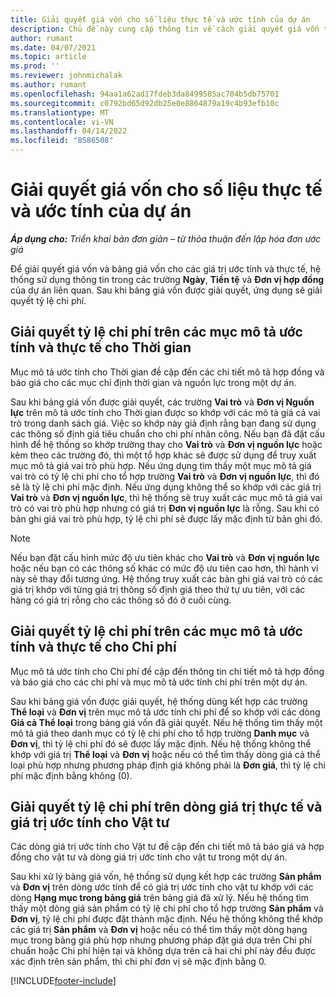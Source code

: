 ```yaml
---
title: Giải quyết giá vốn cho số liệu thực tế và ước tính của dự án
description: Chủ đề này cung cấp thông tin về cách giải quyết giá vốn trên giá trị thực tế và ước tính của dự án.
author: rumant
ms.date: 04/07/2021
ms.topic: article
ms.prod: ''
ms.reviewer: johnmichalak
ms.author: rumant
ms.openlocfilehash: 94aa1a62ad17fdeb3da8499585ac704b5db75701
ms.sourcegitcommit: c0792bd65d92db25e0e8864879a19c4b93efb10c
ms.translationtype: MT
ms.contentlocale: vi-VN
ms.lasthandoff: 04/14/2022
ms.locfileid: "8586508"
---
```

# <a name="resolve-cost-prices-on-project-estimates-and-actuals"></a>Giải quyết giá vốn cho số liệu thực tế và ước tính của dự án 

_**Áp dụng cho:** Triển khai bản đơn giản – từ thỏa thuận đến lập hóa đơn ước giá_

Để giải quyết giá vốn và bảng giá vốn cho các giá trị ước tính và thực tế, hệ thống sử dụng thông tin trong các trường **Ngày**, **Tiền tệ** và **Đơn vị hợp đồng** của dự án liên quan. Sau khi bảng giá vốn được giải quyết, ứng dụng sẽ giải quyết tỷ lệ chi phí.

## <a name="resolving-cost-rates-on-actual-and-estimate-lines-for-time"></a>Giải quyết tỷ lệ chi phí trên các mục mô tả ước tính và thực tế cho Thời gian

Mục mô tả ước tính cho Thời gian đề cập đến các chi tiết mô tả hợp đồng và báo giá cho các mục chỉ định thời gian và nguồn lực trong một dự án.

Sau khi bảng giá vốn được giải quyết, các trường **Vai trò** và **Đơn vị Nguồn lực** trên mô tả ước tính cho Thời gian được so khớp với các mô tả giá cả vai trò trong danh sách giá. Việc so khớp này giả định rằng bạn đang sử dụng các thông số định giá tiêu chuẩn cho chi phí nhân công. Nếu bạn đã đặt cấu hình để hệ thống so khớp trường thay cho **Vai trò** và **Đơn vị nguồn lực** hoặc kèm theo các trường đó, thì một tổ hợp khác sẽ được sử dụng để truy xuất mục mô tả giá vai trò phù hợp. Nếu ứng dụng tìm thấy một mục mô tả giá vai trò có tỷ lệ chi phí cho tổ hợp trường **Vai trò** và **Đơn vị nguồn lực**, thì đó sẽ là tỷ lệ chi phí mặc định. Nếu ứng dụng không thể so khớp với các giá trị **Vai trò** và **Đơn vị nguồn lực**, thì hệ thống sẽ truy xuất các mục mô tả giá vai trò có vai trò phù hợp nhưng có giá trị **Đơn vị nguồn lực** là rỗng. Sau khi có bản ghi giá vai trò phù hợp, tỷ lệ chi phí sẽ được lấy mặc định từ bản ghi đó. 

> [!NOTE]
> Nếu bạn đặt cấu hình mức độ ưu tiên khác cho **Vai trò** và **Đơn vị nguồn lực** hoặc nếu bạn có các thông số khác có mức độ ưu tiên cao hơn, thì hành vi này sẽ thay đổi tương ứng. Hệ thống truy xuất các bản ghi giá vai trò có các giá trị khớp với từng giá trị thông số định giá theo thứ tự ưu tiên, với các hàng có giá trị rỗng cho các thông số đó ở cuối cùng.

## <a name="resolving-cost-rates-on-actual-and-estimate-lines-for-expense"></a>Giải quyết tỷ lệ chi phí trên các mục mô tả ước tính và thực tế cho Chi phí

Mục mô tả ước tính cho Chi phí đề cập đến thông tin chi tiết mô tả hợp đồng và báo giá cho các chi phí và mục mô tả ước tính chi phí trên một dự án.

Sau khi bảng giá vốn được giải quyết, hệ thống dùng kết hợp các trường **Thể loại** và **Đơn vị** trên mục mô tả ước tính chi phí để so khớp với các dòng **Giá cả Thể loại** trong bảng giá vốn đã giải quyết. Nếu hệ thống tìm thấy một mô tả giá theo danh mục có tỷ lệ chi phí cho tổ hợp trường **Danh mục** và **Đơn vị**, thì tỷ lệ chi phí đó sẽ được lấy mặc định. Nếu hệ thống không thể khớp với giá trị **Thể loại** và **Đơn vị** hoặc nếu có thể tìm thấy dòng giá cả thể loại phù hợp nhưng phương pháp định giá không phải là **Đơn giá**, thì tỷ lệ chi phí mặc định bằng không (0).

## <a name="resolving-cost-rates-on-actual-and-estimate-lines-for-material"></a>Giải quyết tỷ lệ chi phí trên dòng giá trị thực tế và giá trị ước tính cho Vật tư

Các dòng giá trị ước tính cho Vật tư đề cập đến chi tiết mô tả báo giá và hợp đồng cho vật tư và dòng giá trị ước tính cho vật tư trong một dự án.

Sau khi xử lý bảng giá vốn, hệ thống sử dụng kết hợp các trường **Sản phẩm** và **Đơn vị** trên dòng ước tính để có giá trị ước tính cho vật tư khớp với các dòng **Hạng mục trong bảng giá** trên bảng giá đã xử lý. Nếu hệ thống tìm thấy một dòng giá sản phẩm có tỷ lệ chi phí cho tổ hợp trường **Sản phẩm** và **Đơn vị**, tỷ lệ chi phí được đặt thành mặc định. Nếu hệ thống không thể khớp các giá trị **Sản phẩm** và **Đơn vị** hoặc nếu có thể tìm thấy một dòng hạng mục trong bảng giá phù hợp nhưng phương pháp đặt giá dựa trên Chi phí chuẩn hoặc Chi phí hiện tại và không dựa trên cả hai chi phí này đều được xác định trên sản phẩm, thì chi phí đơn vị sẽ mặc định bằng 0.


[!INCLUDE[footer-include](../../includes/footer-banner.md)]
